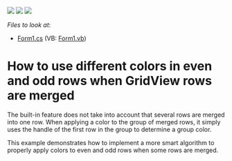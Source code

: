 <!-- default badges list -->
![](https://img.shields.io/endpoint?url=https://codecentral.devexpress.com/api/v1/VersionRange/128632231/13.1.4%2B)
[![](https://img.shields.io/badge/Open_in_DevExpress_Support_Center-FF7200?style=flat-square&logo=DevExpress&logoColor=white)](https://supportcenter.devexpress.com/ticket/details/E3833)
[![](https://img.shields.io/badge/📖_How_to_use_DevExpress_Examples-e9f6fc?style=flat-square)](https://docs.devexpress.com/GeneralInformation/403183)
<!-- default badges end -->
<!-- default file list -->
*Files to look at*:

* [Form1.cs](./CS/Form1.cs) (VB: [Form1.vb](./VB/Form1.vb))
<!-- default file list end -->
# How to use different colors in even and odd rows when GridView rows are merged


<p>The built-in feature does not take into account that several rows are merged into one row. When applying a color to the group of merged rows, it simply uses the handle of the first row in the group to determine a group color.</p><p>This example demonstrates how to implement a more smart algorithm to properly apply colors to even and odd rows when some rows are merged.</p>

<br/>



